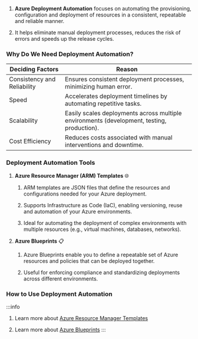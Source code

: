 1. **Azure Deployment Automation** focuses on automating the provisioning,
   configuration and deployment of resources in a consistent, repeatable and
   reliable manner.

2. It helps eliminate manual deployment processes, reduces the risk of errors
   and speeds up the release cycles.

### Why Do We Need Deployment Automation?

<table class="table-size-for-cloud-services">
        <thead>
            <tr>
                <th>Deciding Factors</th>
                <th>Reason</th>
            </tr>
        </thead>
        <tbody>
            <tr>
                <td><span class="custom-header">Consistency and Reliability</span></td>
                <td>Ensures consistent deployment processes, minimizing human error.</td>
            </tr>
            <tr>
                <td><span class="custom-header">Speed</span></td>
                <td>Accelerates deployment timelines by automating repetitive tasks.</td>
            </tr>
            <tr>
                <td><span class="custom-header">Scalability</span></td>
                <td>Easily scales deployments across multiple environments (development, testing, production).</td>
            </tr>
            <tr>
                <td><span class="custom-header">Cost Efficiency</span></td>
                <td>Reduces costs associated with manual interventions and downtime.</td>
            </tr>
        </tbody>
    </table>

### Deployment Automation Tools

1. <span class="custom-header">**Azure Resource Manager (ARM) Templates**</span>
   🌐

   1. ARM templates are JSON files that define the resources and configurations
      needed for your Azure deployment.

   2. Supports Infrastructure as Code (IaC), enabling versioning, reuse and
      automation of your Azure environments.

   3. Ideal for automating the deployment of complex environments with multiple
      resources (e.g., virtual machines, databases, networks).

2. <span class="custom-header">**Azure Blueprints**</span> 📋

   1. Azure Blueprints enable you to define a repeatable set of Azure resources
      and policies that can be deployed together.

   2. Useful for enforcing compliance and standardizing deployments across
      different environments.

### How to Use Deployment Automation

:::info

1. Learn more about
   [Azure Resource Manager Templates](https://learn.microsoft.com/en-us/azure/azure-resource-manager/templates/)

2. Learn more about
   [Azure Blueprints](https://learn.microsoft.com/en-us/azure/governance/blueprints/)
   :::
